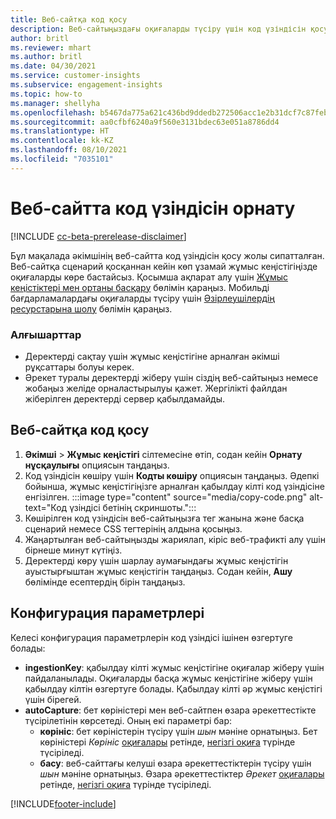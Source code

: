 ```yaml
---
title: Веб-сайтқа код қосу
description: Веб-сайтыңыздағы оқиғаларды түсіру үшін код үзіндісін қосу жолы.
author: britl
ms.reviewer: mhart
ms.author: britl
ms.date: 04/30/2021
ms.service: customer-insights
ms.subservice: engagement-insights
ms.topic: how-to
ms.manager: shellyha
ms.openlocfilehash: b5467da775a621c436bd9ddedb272506acc1e2b31dcf7c87feb5dd11e2daae2b
ms.sourcegitcommit: aa0cfbf6240a9f560e3131bdec63e051a8786dd4
ms.translationtype: HT
ms.contentlocale: kk-KZ
ms.lasthandoff: 08/10/2021
ms.locfileid: "7035101"
---
```

# <a name="install-the-code-snippet-on-a-website"></a>Веб-сайтта код үзіндісін орнату

[!INCLUDE [cc-beta-prerelease-disclaimer](includes/cc-beta-prerelease-disclaimer.md)]

Бұл мақалада әкімшінің веб-сайтта код үзіндісін қосу жолы сипатталған. Веб-сайтқа сценарий қосқаннан кейін көп ұзамай жұмыс кеңістігіңізде оқиғаларды көре бастайсыз. Қосымша ақпарат алу үшін [Жұмыс кеңістіктері мен ортаны басқару](manage-environments-workspaces.md) бөлімін қараңыз. Мобильді бағдарламалардағы оқиғаларды түсіру үшін [Әзірлеушілердің ресурстарына шолу](developer-resources.md) бөлімін қараңыз.


### <a name="prerequisites"></a>Алғышарттар

* Деректерді сақтау үшін жұмыс кеңістігіне арналған әкімші рұқсаттары болуы керек.
* Әрекет туралы деректерді жіберу үшін сіздің веб-сайтыңыз немесе жобаңыз желіде орналастырылуы қажет. Жергілікті файлдан жіберілген деректерді сервер қабылдамайды.


## <a name="add-code-to-your-website"></a>Веб-сайтқа код қосу
1.  **Әкімші** > **Жұмыс кеңістігі** сілтемесіне өтіп, содан кейін **Орнату нұсқаулығы** опциясын таңдаңыз.
1. Код үзіндісін көшіру үшін **Кодты көшіру** опциясын таңдаңыз. Әдепкі бойынша, жұмыс кеңістігіңізге арналған қабылдау кілті код үзіндісіне енгізілген.
:::image type="content" source="media/copy-code.png" alt-text="Код үзіндісі бетінің скриншоты.":::
3. Көшірілген код үзіндісін веб-сайтыңызға тег жанына <head> және басқа сценарий немесе CSS тегтерінің алдына қосыңыз.
4.  Жаңартылған веб-сайтыңызды жариялап, кіріс веб-трафикті алу үшін бірнеше минут күтіңіз.
5.  Деректерді көру үшін шарлау аумағындағы жұмыс кеңістігін ауыстырғыштан жұмыс кеңістігін таңдаңыз. Содан кейін, **Ашу** бөлімінде есептердің бірін таңдаңыз.

## <a name="configuration-options"></a>Конфигурация параметрлері

Келесі конфигурация параметрлерін код үзіндісі ішінен өзгертуге болады:

- **ingestionKey**: қабылдау кілті жұмыс кеңістігіне оқиғалар жіберу үшін пайдаланылады. Оқиғаларды басқа жұмыс кеңістігіне жіберу үшін қабылдау кілтін өзгертуге болады. Қабылдау кілті әр жұмыс кеңістігі үшін бірегей. 
- **autoCapture**: бет көріністері мен веб-сайтпен өзара әрекеттестікте түсірілетінін көрсетеді. Оның екі параметрі бар:
    - **көрініс**: бет көріністерін түсіру үшін *шын* мәніне орнатыңыз. Бет көріністері *Көрініс* [оқиғалары](glossary.md#event) ретінде, [негізгі оқиға](glossary.md#base-event) түрінде түсіріледі.
    - **басу**: веб-сайттағы келуші өзара әрекеттестіктерін түсіру үшін *шын* мәніне орнатыңыз. Өзара әрекеттестіктер *Әрекет* [оқиғалары](glossary.md#event) ретінде, [негізгі оқиға](glossary.md#base-event) түрінде түсіріледі.

[!INCLUDE[footer-include](../includes/footer-banner.md)]
